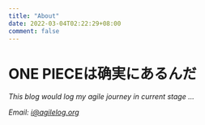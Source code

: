 ```yaml
---
title: "About"
date: 2022-03-04T02:22:29+08:00
comment: false
---
```


# ONE PIECEは确実にあるんだ

*This blog would log my agile journey in current stage ...*

*Email: i@agilelog.org*

# 

